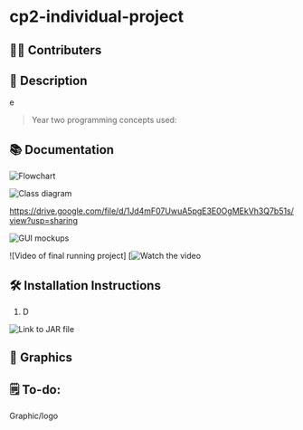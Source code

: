# cp2-individual-project

## 👨‍💻 Contributers


## 📝 Description

e

> Year two programming concepts used:
> 



## 📚 Documentation

![Flowchart]()

![Class diagram]()

https://drive.google.com/file/d/1Jd4mF07UwuA5pgE3E0OgMEkVh3Q7b51s/view?usp=sharing

![GUI mockups]()

![Video of final running project]
[![Watch the video]()

## 🛠️ Installation Instructions

1. D

![Link to JAR file]()

## 📸 Graphics

## 🗒️ To-do: 

Graphic/logo
